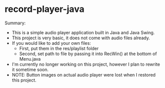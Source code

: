 # record-player-java

Summary:
* This is a simple audio player application built in Java and Java Swing.
* This project is very basic, it does not come with audio files already.
* If you would like to add your own files:
	* First, put them in the res/playlist folder
 	* Second, set path to file by passing it into RecWin() at the bottom of Menu.java
* I'm currently no longer working on this project, however I plan to rewrite it sometime soon.
* NOTE: Button images on actual audio player were lost when I restored this project.
